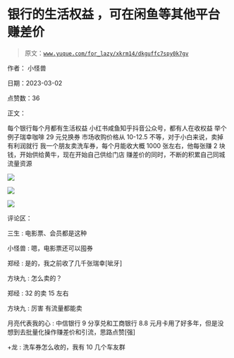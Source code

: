 # 银行的生活权益 ，可在闲鱼等其他平台赚差价

> 原文：[`www.yuque.com/for_lazy/xkrm14/dkguffc7spy0k7gv`](https://www.yuque.com/for_lazy/xkrm14/dkguffc7spy0k7gv)

作者： 小怪兽 

日期：2023-03-02 

点赞数：36 

正文： 

每个银行每个月都有生活权益 小红书咸鱼知乎抖音公众号，都有人在收权益 举个例子瑞幸咖啡 29 元兑换券 市场收购价格从 10-12.5 不等，对于小白来说，卖掉有利润就行 我一个朋友卖洗车券，每个月能收大概 1000 张左右，他每张赚 2 块钱，开始供给黄牛，现在开始自己供给门店 赚差价的同时，不断的积累自己同城流量资源 

![](img/b24dc46895e72de653d0ed0cb274fffb.png)  

![](img/a14302840b4536a214b00b26b059fc45.png)  

![](img/23b82393d020f843ff28c00741f9c680.png)  

评论区： 

三生 : 电影票、会员都是这种 

小怪兽 : 嗯，电影票还可以囤券 

郑经 : 是的，我之前收了几千张瑞幸[呲牙] 

方块九 : 怎么卖的？ 

郑经 : 32 的卖 15 左右 

方块九 : 厉害 有流量都能卖 

月亮代表我的心 : 中信银行 9 分享兑和工商银行 8.8 元月卡用了好多年，但是没想到去批量化操作赚差价和引流，思路点赞[强] 

+龙 : 洗车券怎么收的，我有 10 几个车友群 

